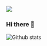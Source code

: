 [![](https://img.shields.io/badge/Linkedin-in-blue)](https://www.linkedin.com/in/eliasheinzen/)

### Hi there 👋

![Github stats](https://github-readme-stats.vercel.app/api?username=eliasheinzen)

<!--
**eliasheinzen/eliasheinzen** is a ✨ _special_ ✨ repository because its `README.md` (this file) appears on your GitHub profile.

Here are some ideas to get you started:

- 🔭 I’m currently working on ...
- 🌱 I’m currently learning ...
- 👯 I’m looking to collaborate on ...
- 🤔 I’m looking for help with ...
- 💬 Ask me about ...
- 📫 How to reach me: ...
- 😄 Pronouns: ...
- ⚡ Fun fact: ...
-->
